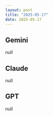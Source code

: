 ```yaml
---
layout: post
title: "2025-05-17"
date: 2025-05-17
---
```


## Gemini

null

## Claude

null

## GPT

null
